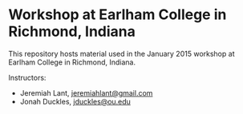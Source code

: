 Workshop at Earlham College in Richmond, Indiana
================================================

This repository hosts material used in the January 2015 workshop at
Earlham College in Richmond, Indiana.

Instructors:

* Jeremiah Lant, <jeremiahlant@gmail.com>
* Jonah Duckles, <jduckles@ou.edu>
